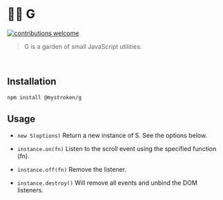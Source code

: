 # :hibiscus::leaves: G

[![contributions welcome](https://img.shields.io/badge/contributions-welcome-brightgreen.svg?style=flat)](https://github.com/mystroken/s/issues)

> G is a garden of small JavaScript utilities.

<br>

## Installation

```bash
npm install @mystroken/g
```

## Usage

- `new S(options)`
  Return a new instance of S. See the options below.

- `instance.on(fn)`
  Listen to the scroll event using the specified function (fn).

- `instance.off(fn)`
  Remove the listener.

- `instance.destroy()`
  Will remove all events and unbind the DOM listeners.
